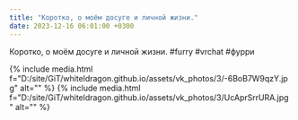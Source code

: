 ```yaml
---
title: "Коротко, о моём досуге и личной жизни."
date: 2023-12-16 06:01:00 +0300
---
```


Коротко, о моём досуге и личной жизни.
#furry #vrchat #фурри


{% include media.html f="D:/site/GiT/whiteldragon.github.io/assets/vk_photos/3/-6BoB7W9qzY.jpg" alt="" %}
{% include media.html f="D:/site/GiT/whiteldragon.github.io/assets/vk_photos/3/UcAprSrrURA.jpg" alt="" %}
